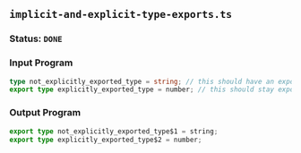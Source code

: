 ## `implicit-and-explicit-type-exports.ts`

### Status: `DONE`

### Input Program

```typescript
type not_explicitly_exported_type = string; // this should have an export added in the output
export type explicitly_exported_type = number; // this should stay exported in the output
```

### Output Program

```typescript
export type not_explicitly_exported_type$1 = string;
export type explicitly_exported_type$2 = number;
```

